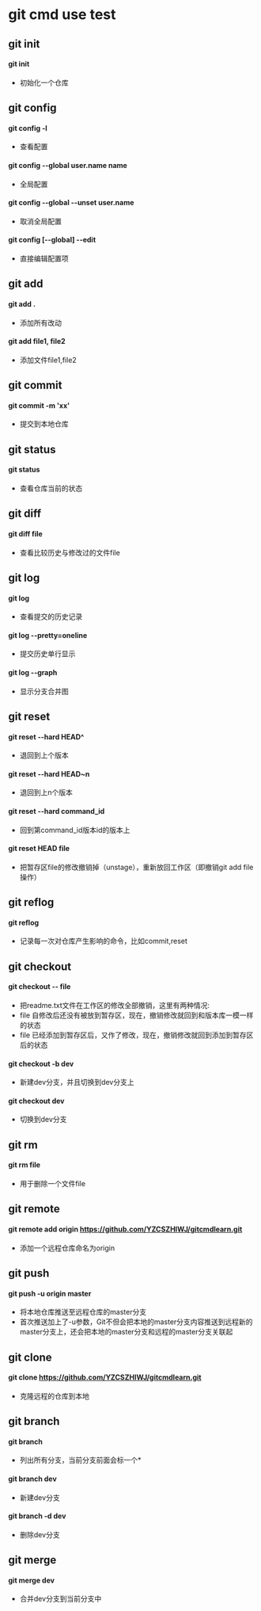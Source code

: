 git cmd use test
===

## git init

#### git init
- 初始化一个仓库



## git config

#### git config -l
- 查看配置

#### git config --global user.name name
- 全局配置

#### git config --global --unset user.name
- 取消全局配置

#### git config [--global] --edit
- 直接编辑配置项



## git add

#### git add .
- 添加所有改动

#### git add file1, file2
- 添加文件file1,file2



## git commit

#### git commit -m 'xx'
- 提交到本地仓库



## git status

#### git status 
- 查看仓库当前的状态



## git diff

#### git diff file
- 查看比较历史与修改过的文件file



## git log

#### git log
- 查看提交的历史记录

#### git log --pretty=oneline
- 提交历史单行显示

#### git log --graph
- 显示分支合并图



## git reset

#### git reset --hard HEAD^
- 退回到上个版本

#### git reset --hard HEAD~n
- 退回到上n个版本

#### git reset --hard command_id
- 回到第command_id版本id的版本上

#### git reset HEAD file
- 把暂存区file的修改撤销掉（unstage），重新放回工作区（即撤销git add file操作）



## git reflog

#### git reflog 
- 记录每一次对仓库产生影响的命令，比如commit,reset



## git checkout

#### git checkout -- file
- 把readme.txt文件在工作区的修改全部撤销，这里有两种情况:
- file 自修改后还没有被放到暂存区，现在，撤销修改就回到和版本库一模一样的状态
- file 已经添加到暂存区后，又作了修改，现在，撤销修改就回到添加到暂存区后的状态

#### git checkout -b dev
- 新建dev分支，并且切换到dev分支上

#### git checkout dev
- 切换到dev分支



## git rm

#### git rm file
- 用于删除一个文件file



## git remote

#### git remote add origin https://github.com/YZCSZHIWJ/gitcmdlearn.git
- 添加一个远程仓库命名为origin



## git push

#### git push -u origin master
- 将本地仓库推送至远程仓库的master分支
- 首次推送加上了-u参数，Git不但会把本地的master分支内容推送到远程新的master分支上，还会把本地的master分支和远程的master分支关联起



## git clone

#### git clone https://github.com/YZCSZHIWJ/gitcmdlearn.git
- 克隆远程的仓库到本地



## git branch 

#### git branch 
- 列出所有分支，当前分支前面会标一个*

#### git branch dev
- 新建dev分支

#### git branch -d dev
- 删除dev分支



## git merge 

#### git merge dev
- 合并dev分支到当前分支中